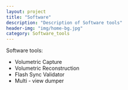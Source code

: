 ```yaml
---
layout: project
title: "Software"
description: "Description of Software tools"
header-img: "img/home-bg.jpg"
category: Software_tools
---
```


Software tools:
- Volumetric Capture
- Volumetric Reconstruction
- Flash Sync Validator
- Multi - view dumper